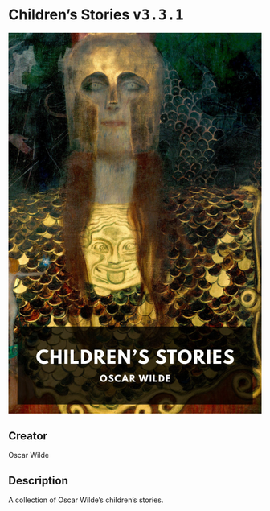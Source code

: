 
# Children’s Stories <kbd>v3.3.1</kbd>

<center>
  <img src="./cover-1024.jpg"/>
</center>

## Creator
Oscar Wilde

## Description
A collection of Oscar Wilde’s children’s stories.
